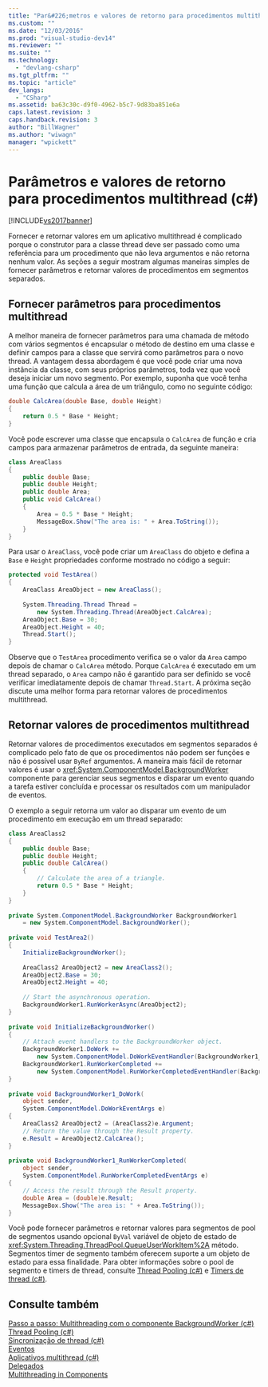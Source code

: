 ```yaml
---
title: "Par&#226;metros e valores de retorno para procedimentos multithread (c#) | Microsoft Docs"
ms.custom: ""
ms.date: "12/03/2016"
ms.prod: "visual-studio-dev14"
ms.reviewer: ""
ms.suite: ""
ms.technology: 
  - "devlang-csharp"
ms.tgt_pltfrm: ""
ms.topic: "article"
dev_langs: 
  - "CSharp"
ms.assetid: ba63c30c-d9f0-4962-b5c7-9d83ba851e6a
caps.latest.revision: 3
caps.handback.revision: 3
author: "BillWagner"
ms.author: "wiwagn"
manager: "wpickett"
---
```

# Par&#226;metros e valores de retorno para procedimentos multithread (c#)
[!INCLUDE[vs2017banner](../../../../csharp/includes/vs2017banner.md)]

Fornecer e retornar valores em um aplicativo multithread é complicado porque o construtor para a classe thread deve ser passado como uma referência para um procedimento que não leva argumentos e não retorna nenhum valor. As seções a seguir mostram algumas maneiras simples de fornecer parâmetros e retornar valores de procedimentos em segmentos separados.  
  
## Fornecer parâmetros para procedimentos multithread  
 A melhor maneira de fornecer parâmetros para uma chamada de método com vários segmentos é encapsular o método de destino em uma classe e definir campos para a classe que servirá como parâmetros para o novo thread. A vantagem dessa abordagem é que você pode criar uma nova instância da classe, com seus próprios parâmetros, toda vez que você deseja iniciar um novo segmento. Por exemplo, suponha que você tenha uma função que calcula a área de um triângulo, como no seguinte código:  
  
```c#  
double CalcArea(double Base, double Height)  
{  
    return 0.5 * Base * Height;  
}  
```  
  
 Você pode escrever uma classe que encapsula o `CalcArea` de função e cria campos para armazenar parâmetros de entrada, da seguinte maneira:  
  
```c#  
class AreaClass  
{  
    public double Base;  
    public double Height;  
    public double Area;  
    public void CalcArea()  
    {  
        Area = 0.5 * Base * Height;  
        MessageBox.Show("The area is: " + Area.ToString());  
    }  
}  
```  
  
 Para usar o `AreaClass`, você pode criar um `AreaClass` do objeto e defina a `Base` e `Height` propriedades conforme mostrado no código a seguir:  
  
```c#  
protected void TestArea()  
{  
    AreaClass AreaObject = new AreaClass();  
  
    System.Threading.Thread Thread =  
        new System.Threading.Thread(AreaObject.CalcArea);  
    AreaObject.Base = 30;  
    AreaObject.Height = 40;  
    Thread.Start();  
}  
```  
  
 Observe que o `TestArea` procedimento verifica se o valor da `Area` campo depois de chamar o `CalcArea` método. Porque `CalcArea` é executado em um thread separado, o `Area` campo não é garantido para ser definido se você verificar imediatamente depois de chamar `Thread.Start`. A próxima seção discute uma melhor forma para retornar valores de procedimentos multithread.  
  
## Retornar valores de procedimentos multithread  
 Retornar valores de procedimentos executados em segmentos separados é complicado pelo fato de que os procedimentos não podem ser funções e não é possível usar `ByRef` argumentos. A maneira mais fácil de retornar valores é usar o <xref:System.ComponentModel.BackgroundWorker> componente para gerenciar seus segmentos e disparar um evento quando a tarefa estiver concluída e processar os resultados com um manipulador de eventos.  
  
 O exemplo a seguir retorna um valor ao disparar um evento de um procedimento em execução em um thread separado:  
  
```c#  
class AreaClass2  
{  
    public double Base;  
    public double Height;  
    public double CalcArea()  
    {  
        // Calculate the area of a triangle.  
        return 0.5 * Base * Height;  
    }  
}  
  
private System.ComponentModel.BackgroundWorker BackgroundWorker1  
    = new System.ComponentModel.BackgroundWorker();  
  
private void TestArea2()  
{  
    InitializeBackgroundWorker();  
  
    AreaClass2 AreaObject2 = new AreaClass2();  
    AreaObject2.Base = 30;  
    AreaObject2.Height = 40;  
  
    // Start the asynchronous operation.  
    BackgroundWorker1.RunWorkerAsync(AreaObject2);  
}  
  
private void InitializeBackgroundWorker()  
{  
    // Attach event handlers to the BackgroundWorker object.  
    BackgroundWorker1.DoWork +=  
        new System.ComponentModel.DoWorkEventHandler(BackgroundWorker1_DoWork);  
    BackgroundWorker1.RunWorkerCompleted +=  
        new System.ComponentModel.RunWorkerCompletedEventHandler(BackgroundWorker1_RunWorkerCompleted);  
}  
  
private void BackgroundWorker1_DoWork(  
    object sender,  
    System.ComponentModel.DoWorkEventArgs e)  
{  
    AreaClass2 AreaObject2 = (AreaClass2)e.Argument;  
    // Return the value through the Result property.  
    e.Result = AreaObject2.CalcArea();  
}  
  
private void BackgroundWorker1_RunWorkerCompleted(  
    object sender,  
    System.ComponentModel.RunWorkerCompletedEventArgs e)  
{  
    // Access the result through the Result property.  
    double Area = (double)e.Result;  
    MessageBox.Show("The area is: " + Area.ToString());  
}  
```  
  
 Você pode fornecer parâmetros e retornar valores para segmentos de pool de segmentos usando opcional `ByVal` variável de objeto de estado de <xref:System.Threading.ThreadPool.QueueUserWorkItem%2A> método. Segmentos timer de segmento também oferecem suporte a um objeto de estado para essa finalidade. Para obter informações sobre o pool de segmento e timers de thread, consulte [Thread Pooling \(c\#\)](../../../../csharp/programming-guide/concepts/threading/thread-pooling.md) e [Timers de thread \(c\#\)](../../../../csharp/programming-guide/concepts/threading/thread-timers.md).  
  
## Consulte também  
 [Passo a passo: Multithreading com o componente BackgroundWorker \(c\#\)](../../../../csharp/programming-guide/concepts/threading/walkthrough-multithreading-with-the-backgroundworker-component.md)   
 [Thread Pooling \(c\#\)](../../../../csharp/programming-guide/concepts/threading/thread-pooling.md)   
 [Sincronização de thread \(c\#\)](../../../../csharp/programming-guide/concepts/threading/thread-synchronization.md)   
 [Eventos](../../../../csharp/programming-guide/events/index.md)   
 [Aplicativos multithread \(c\#\)](../../../../csharp/programming-guide/concepts/threading/multithreaded-applications.md)   
 [Delegados](../../../../csharp/programming-guide/delegates/index.md)   
 [Multithreading in Components](../Topic/Multithreading%20in%20Components.md)